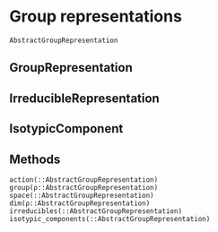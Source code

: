 # Group representations

```@docs
AbstractGroupRepresentation
```

## GroupRepresentation

## IrreducibleRepresentation

## IsotypicComponent

## Methods

```@docs
action(::AbstractGroupRepresentation)
group(ρ::AbstractGroupRepresentation)
space(::AbstractGroupRepresentation)
dim(ρ::AbstractGroupRepresentation)
irreducibles(::AbstractGroupRepresentation)
isotypic_components(::AbstractGroupRepresentation)
```